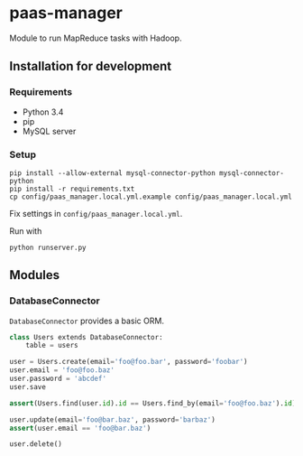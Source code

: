 # paas-manager

Module to run MapReduce tasks with Hadoop.

## Installation for development

### Requirements

* Python 3.4
* pip
* MySQL server

### Setup

```
pip install --allow-external mysql-connector-python mysql-connector-python
pip install -r requirements.txt
cp config/paas_manager.local.yml.example config/paas_manager.local.yml
```

Fix settings in `config/paas_manager.local.yml`.

Run with

```
python runserver.py
```

## Modules

### DatabaseConnector

`DatabaseConnector` provides a basic ORM.

```python
class Users extends DatabaseConnector:
    table = users

user = Users.create(email='foo@foo.bar', password='foobar')
user.email = 'foo@foo.baz'
user.password = 'abcdef'
user.save

assert(Users.find(user.id).id == Users.find_by(email='foo@foo.baz').id)

user.update(email='foo@bar.baz', password='barbaz')
assert(user.email == 'foo@bar.baz')

user.delete()
```
